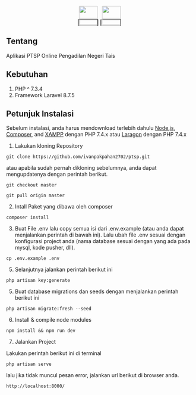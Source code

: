 <p align="center"><a href="https://laravel.com" target="_blank" style="border:black solid 1px"><img src="https://laravel.com/img/logomark.min.svg" width="50"></a>||<a href="#" target="_blank" style="border:black solid 1px"><img src="https://www.pn-tais.go.id/wp-content/themes/mahkamahagung/images/logo.png" width="50"></a></p>

## Tentang

Aplikasi PTSP Online Pengadilan Negeri Tais

## Kebutuhan

1. PHP ^ 7.3.4
2. Framework Laravel 8.7.5

## Petunjuk Instalasi

Sebelum instalasi, anda harus mendownload terlebih dahulu [Node.js](https://nodejs.org/en/download/), [Composer](https://getcomposer.org/Composer-Setup.exe), and [XAMPP](https://www.apachefriends.org/xampp-files/7.4.27/xampp-windows-x64-7.4.27-2-VC15-installer.exe) dengan PHP 7.4.x atau [Laragon](https://github.com/leokhoa/laragon/releases/download/5.0.0/laragon-wamp.exe) dengan PHP 7.4.x

1. Lakukan kloning Repository

```shell
git clone https://github.com/ivanpakpahan2702/ptsp.git
```

atau apabila sudah pernah dikloning sebelumnya, anda dapat mengupdatenya dengan perintah berikut.

```shell
git checkout master
```

```shell
git pull origin master
```

2. Intall Paket yang dibawa oleh composer

```shell
composer install
```

3. Buat File .env lalu copy semua isi dari .env.example (atau anda dapat menjalankan perintah di bawah ini). Lalu ubah file .env sesuai dengan konfigurasi project anda (nama database sesuai dengan yang ada pada mysql, kode pusher, dll).

```shell
cp .env.example .env
```

5. Selanjutnya jalankan perintah berikut ini

```shell
php artisan key:generate
```

5. Buat database migrations dan seeds dengan menjalankan perintah berikut ini

```shell
php artisan migrate:fresh --seed
```

6. Install & compile node modules

```shell
npm install && npm run dev
```

7. Jalankan Project

Lakukan perintah berikut ini di terminal

```shell
php artisan serve
```

lalu jika tidak muncul pesan error, jalankan url berikut di browser anda.

```shell
http://localhost:8000/
```
